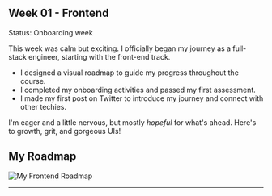 ## Week 01 - Frontend  
Status: Onboarding week  

This week was calm but exciting. I officially began my journey as a full-stack engineer, starting with the front-end track.

- I designed a visual roadmap to guide my progress throughout the course.
- I completed my onboarding activities and passed my first assessment.
- I made my first post on Twitter to introduce my journey and connect with other techies.

I'm eager and a little nervous, but mostly *hopeful* for what's ahead. Here's to growth, grit, and gorgeous UIs!

## My Roadmap

![My Frontend Roadmap](https://github.com/gemgeek/gems-digital-journal/blob/main/assets/GEM'S%20SE%20ROADMAP%20(1).png)  <!-- Replace with actual image link once uploaded -->

---
